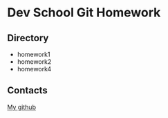 # Dev School Git Homework 
## Directory 
- homework1 
- homework2
- homework4
## Contacts 
[My github](https://github.com/MN31101)
 
 
